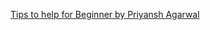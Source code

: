 
[Tips to help for Beginner by Priyansh Agarwal](https://drive.google.com/file/d/1TUde3UtGKF31uQmdRkJhUp16q1udeQEJ/view?usp=sharing)


